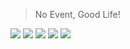 > No Event, Good Life!

[![](https://img.shields.io/badge/Twitter-1D9BF0?&logo=twitter&logoColor=white)](https://twitter.com/kuipuru)
[![](https://img.shields.io/badge/Discord-5865F2?&logo=discord&logoColor=white)](https://discordapp.com/users/342555783155941378)
[![](https://img.shields.io/badge/Figma-F24E1E?&logo=figma&logoColor=white)](https://www.figma.com/@quiple)
[![](https://img.shields.io/badge/Steam-000000?&logo=steam&logoColor=white)](https://steamcommunity.com/id/quiple)
[![](https://img.shields.io/badge/Spotify-1DB954?&logo=spotify&logoColor=white)](https://open.spotify.com/user/nbkx34piq6kbwbb6zfbqdfgro)
